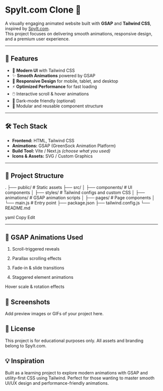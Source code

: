 # Spylt.com Clone 🎯

A visually engaging animated website built with **GSAP** and **Tailwind CSS**, inspired by [Spylt.com](https://spylt.com).  
This project focuses on delivering smooth animations, responsive design, and a premium user experience.

---

## 🚀 Features

- 🎨 **Modern UI** with Tailwind CSS
- ✨ **Smooth Animations** powered by GSAP
- 📱 **Responsive Design** for mobile, tablet, and desktop
- ⚡ **Optimized Performance** for fast loading
- 🖱️ Interactive scroll & hover animations
- 🌙 Dark-mode friendly (optional)
- 🧩 Modular and reusable component structure

---

## 🛠️ Tech Stack

- **Frontend:** HTML, Tailwind CSS
- **Animations:** GSAP (GreenSock Animation Platform)
- **Build Tool:** Vite / Next.js *(choose what you used)*
- **Icons & Assets:** SVG / Custom Graphics

---

## 📂 Project Structure

.
├── public/ # Static assets
├── src/
│ ├── components/ # UI components
│ ├── styles/ # Tailwind configs and custom CSS
│ ├── animations/ # GSAP animation scripts
│ ├── pages/ # Page components
│ └── main.js # Entry point
├── package.json
├── tailwind.config.js
└── README.md

yaml
Copy
Edit

---

## 🎯 GSAP Animations Used
1. Scroll-triggered reveals

2. Parallax scrolling effects

3. Fade-in & slide transitions

4. Staggered element animations

Hover scale & rotation effects

## 📸 Screenshots
Add preview images or GIFs of your project here.

## 📜 License
This project is for educational purposes only.
All assets and branding belong to Spylt.com.

## 💡 Inspiration
Built as a learning project to explore modern animations with GSAP and utility-first CSS using Tailwind.
Perfect for those wanting to master smooth UI/UX design and performance-friendly animations.